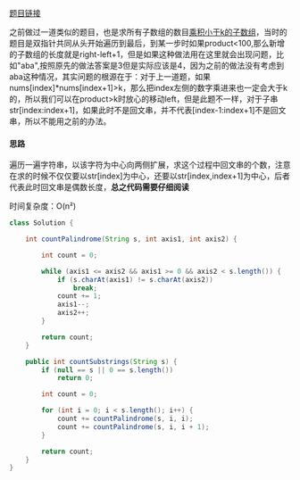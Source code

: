 [题目链接](https://leetcode-cn.com/problems/a7VOhD/)

之前做过一道类似的题目，也是求所有子数组的数目[乘积小于k的子数组](../第2章/9、乘积小于%20K%20的子数组.md)，当时的题目是双指针共同从头开始遍历到最后，到某一步时如果product<100,那么新增的子数组的长度就是right-left+1，但是如果这种做法用在这里就会出现问题，比如"aba",按照原先的做法答案是3但是实际应该是4，因为之前的做法没有考虑到aba这种情况，其实问题的根源在于：对于上一道题，如果nums[index]*nums[index+1]>k，那么把index左侧的数字乘进来也一定会大于k的，所以我们可以在product>k时放心的移动left，但是此题不一样，对于子串str[index:index+1]，如果此时不是回文串，并不代表[index-1:index+1]不是回文串，所以不能用之前的办法。

#### 思路
遍历一遍字符串，以该字符为中心向两侧扩展，求这个过程中回文串的个数，注意在求的时候不仅仅要以str[index]为中心，还要以str[index,index+1]为中心，后者代表此时回文串是偶数长度，**总之代码需要仔细阅读**  

时间复杂度：O(n²)

```java
class Solution {

    int countPalindrome(String s, int axis1, int axis2) {

        int count = 0;

        while (axis1 <= axis2 && axis1 >= 0 && axis2 < s.length()) {
            if (s.charAt(axis1) != s.charAt(axis2))
                break;
            count += 1;
            axis1--;
            axis2++;
        }

        return count;
    }

    public int countSubstrings(String s) {
        if (null == s || 0 == s.length())
            return 0;

        int count = 0;

        for (int i = 0; i < s.length(); i++) {
            count += countPalindrome(s, i, i);
            count += countPalindrome(s, i, i + 1);
        }

        return count;
    }
}
```